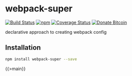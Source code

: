 # webpack-super
[![Build Status](https://travis-ci.org/tusharmath/webpack-super.svg?branch=master)](https://travis-ci.org/tusharmath/webpack-super)
[![npm](https://img.shields.io/npm/v/webpack-super.svg)](https://www.npmjs.com/package/webpack-super)
[![Coverage Status](https://coveralls.io/repos/github/tusharmath/webpack-super/badge.svg)](https://coveralls.io/github/tusharmath/webpack-super)
[![Donate Bitcoin](https://img.shields.io/badge/donate-bitcoin-green.svg)](https://www.coinbase.com/tusharmath)

declarative approach to creating webpack config

## Installation

```bash
npm install webpack-super --save
```

{{>main}}

